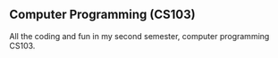 ## Computer Programming (CS103)
All the coding and fun in my second semester, computer programming CS103.
